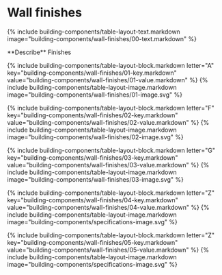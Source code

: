 <div data-role="collapsible" data-inset="false">
	<h1>Wall finishes</h1>

<dl>


{% include building-components/table-layout-text.markdown image="building-components/wall-finishes/00-text.markdown" %}

<div markdown="1" class="building-components-title">
<span class="transform-to-uppercase">**Describe** Finishes</span>
</div>

{% include building-components/table-layout-block.markdown letter="A" key="building-components/wall-finishes/01-key.markdown" value="building-components/wall-finishes/01-value.markdown" %}
{% include building-components/table-layout-image.markdown image="building-components/wall-finishes/01-image.svg" %}

{% include building-components/table-layout-block.markdown letter="F" key="building-components/wall-finishes/02-key.markdown" value="building-components/wall-finishes/02-value.markdown"  %}
{% include building-components/table-layout-image.markdown image="building-components/wall-finishes/02-image.svg" %}

{% include building-components/table-layout-block.markdown letter="G" key="building-components/wall-finishes/03-key.markdown" value="building-components/wall-finishes/03-value.markdown"  %}
{% include building-components/table-layout-image.markdown image="building-components/wall-finishes/03-image.svg" %}

{% include building-components/table-layout-block.markdown letter="Z" key="building-components/wall-finishes/04-key.markdown" value="building-components/wall-finishes/04-value.markdown"  %}
{% include building-components/table-layout-image.markdown image="building-components/specifications-image.svg" %}

{% include building-components/table-layout-block.markdown letter="Z" key="building-components/wall-finishes/05-key.markdown" value="building-components/wall-finishes/05-value.markdown"  %}
{% include building-components/table-layout-image.markdown image="building-components/specifications-image.svg" %}

</dl></div>